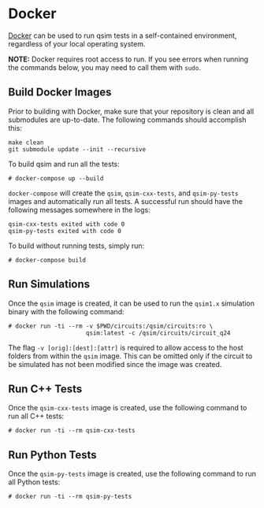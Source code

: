 # Docker

[Docker](https://docker.com) can be used to run qsim tests in a self-contained
environment, regardless of your local operating system.

**NOTE:** Docker requires root access to run. If you see errors when running
the commands below, you may need to call them with `sudo`.

## Build Docker Images

Prior to building with Docker, make sure that your repository is clean and all
submodules are up-to-date. The following commands should accomplish this:

```
make clean
git submodule update --init --recursive
```

To build qsim and run all the tests:

```
# docker-compose up --build
```

`docker-compose` will create the `qsim`, `qsim-cxx-tests`, and `qsim-py-tests`
images and automatically run all tests. A successful run should have the
following messages somewhere in the logs:

```
qsim-cxx-tests exited with code 0
qsim-py-tests exited with code 0
```

To build without running tests, simply run:

```
# docker-compose build
```

## Run Simulations

Once the `qsim` image is created, it can be used to run the `qsim1.x`
simulation binary with the following command:

```
# docker run -ti --rm -v $PWD/circuits:/qsim/circuits:ro \
                      qsim:latest -c /qsim/circuits/circuit_q24
```

The flag `-v [orig]:[dest]:[attr]` is required to allow access to the host
folders from within the `qsim` image. This can be omitted only if the circuit
to be simulated has not been modified since the image was created.

## Run C++ Tests

Once the `qsim-cxx-tests` image is created, use the following command to run
all C++ tests:

```
# docker run -ti --rm qsim-cxx-tests
```

## Run Python Tests

Once the `qsim-py-tests` image is created, use the following command to run
all Python tests:

```
# docker run -ti --rm qsim-py-tests
```
